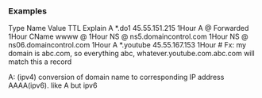 ### Examples

Type      Name          Value                     TTL           Explain
A         *.do1         45.55.151.215             1Hour
A         @             Forwarded                 1Hour
CName     wwww          @                         1Hour
NS        @             ns5.domaincontrol.com     1Hour
NS        @             ns06.domaincontrol.com    1Hour
A         *.youtube     45.55.167.153             1Hour         # Fx: my domain is abc.com, so everything abc, whatever.youtube.com.abc.com will match this a record

A: (ipv4) conversion of domain name to corresponding IP address
AAAA(ipv6). like A but ipv6